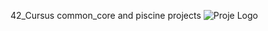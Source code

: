 42_Cursus common_core and piscine projects
![Proje Logo](https://github.com/ahguney/Texts/blob/main/Ekran%20Resmi%202022-08-31%20%C3%96S%206.15.56.png)
